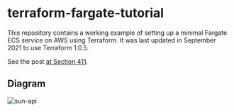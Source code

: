# terraform-fargate-tutorial

This repository contains a working example of setting up a minimal Fargate ECS service on AWS using Terraform. It was last updated in September 2021 to use Terraform 1.0.5.

See the post [at Section 411](https://section411.com/2019/07/hello-world/).

## Diagram

![sun-api](https://user-images.githubusercontent.com/590736/171856164-70c98307-c847-455e-ab28-2b5badf97d14.png)
